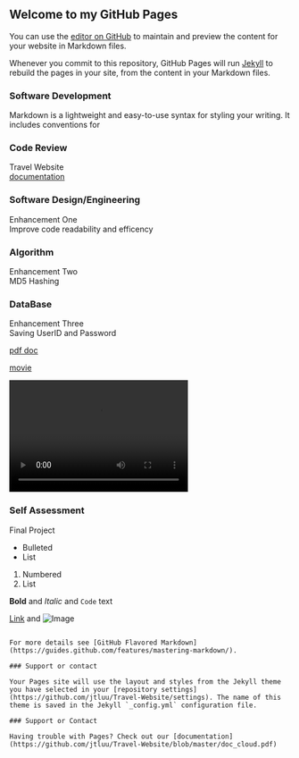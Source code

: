 ## Welcome to my GitHub Pages

You can use the [editor on GitHub](https://github.com/jtluu/Travel-Website/edit/master/index.md) to maintain and preview the content for your website in Markdown files.

Whenever you commit to this repository, GitHub Pages will run [Jekyll](https://jekyllrb.com/) to rebuild the pages in your site, from the content in your Markdown files.

### Software Development

Markdown is a lightweight and easy-to-use syntax for styling your writing. It includes conventions for


### Code Review
Travel Website  
[documentation](https://github.com/jtluu/Travel-Website/doc_cloud.pdf) 
### Software Design/Engineering

Enhancement One  
  Improve code readability and efficency 

### Algorithm
Enhancement Two  
   MD5 Hashing

### DataBase
Enhancement Three  
  Saving UserID and Password
  
  
[pdf doc](https://docs.google.com/viewer?url=https://github.com/jtluu/travel-Website/raw/master/doc_cloud.pdf)

[movie](https://docs.google.com/viewer?url=https://github.com/jtluutravel-Website/blob/master/file_example_MOV_480_700kB.mov?raw=true)



<video src="https://github.com/jtluu/travel-Website/blob/master/file_example_MOV_480_700kB.mov?raw=true" width="320" height="200" controls preload></video>



### Self Assessment 
Final Project  

- Bulleted
- List

1. Numbered
2. List

**Bold** and _Italic_ and `Code` text

[Link](url) and ![Image](src)
```

For more details see [GitHub Flavored Markdown](https://guides.github.com/features/mastering-markdown/).

### Support or contact

Your Pages site will use the layout and styles from the Jekyll theme you have selected in your [repository settings](https://github.com/jtluu/Travel-Website/settings). The name of this theme is saved in the Jekyll `_config.yml` configuration file.

### Support or Contact

Having trouble with Pages? Check out our [documentation](https://github.com/jtluu/Travel-Website/blob/master/doc_cloud.pdf) 
